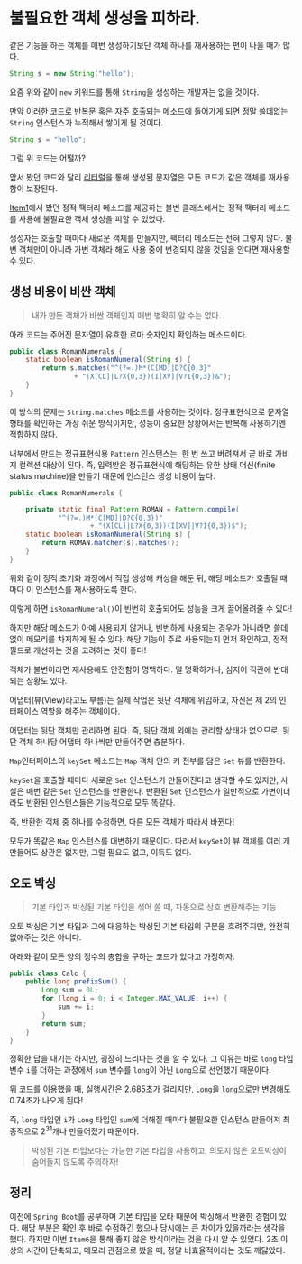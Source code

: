 # 불필요한 객체 생성을 피하라.

같은 기능을 하는 객체를 매번 생성하기보단 객체 하나를 재사용하는 편이 나을 때가 많다.

```java
String s = new String("hello");
```

요즘 위와 같이 `new` 키워드를 통해 `String`을 생성하는 개발자는 없을 것이다.

만약 이러한 코드로 반복문 혹은 자주 호출되는 메소드에 들어가게 되면
정말 쓸데없는 `String` 인스턴스가 누적해서 쌓이게 될 것이다.

```java
String s = "hello";
```

그럼 위 코드는 어떨까?

앞서 봤던 코드와 달리 [리터럴](https://docs.oracle.com/javase/specs/jls/se13/html/jls-3.html#jls-3.10.5)을 통해 생성된 문자열은 모든 코드가 같은 객체를 재사용함이 보장된다.

[Item1](https://github.com/Jwhyee/effective-java/blob/master/src/chapter2/item1/Item1.md)에서
봤던 정적 팩터리 메소드를 제공하는 불변 클래스에서는 정적 팩터리 메소드를 사용해 불필요한 객체 생성을 피할 수 있었다.

생성자는 호출할 때마다 새로운 객체를 만들지만, 팩터리 메소드는 전혀 그렇지 않다.
불변 객체만이 아니라 가변 객체라 해도 사용 중에 변경되지 않을 것임을 안다면 재사용할 수 있다.

## 생성 비용이 비싼 객체

> 내가 만든 객체가 비싼 객체인지 매번 병확히 알 수는 없다.

아래 코드는 주어진 문자열이 유효한 로마 숫자인지 확인하는 메소드이다.

```java
public class RomanNumerals {
    static boolean isRomanNumeral(String s) {
        return s.matches("^(?=.)M*(C[MD]|D?C{0,3}"
                + "(X[CL]|L?X{0,3})(I[XV]|V?I{0,3})&");
    }
}
```

이 방식의 문제는 `String.matches` 메소드를 사용하는 것이다.
정규표현식으로 문자열 형태를 확인하는 가장 쉬운 방식이지만,
성능이 중요한 상황에서는 반복해 사용하기엔 적합하지 않다.

내부에서 만드는 정규표현식용 `Pattern` 인스턴스는,
한 번 쓰고 버려져서 곧 바로 가비지 컬렉션 대상이 된다.
즉, 입력받은 정규표현식에 해당하는 유한 상태 머신(finite status machine)을 만들기 때문에 인스턴스 생성 비용이 높다.

```java
public class RomanNumerals {

    private static final Pattern ROMAN = Pattern.compile(
            "^(?=.)M*(C[MD]|D?C{0,3})"
                    + "(X[CL]|L?X{0,3})(I[XV]|V?I{0,3})$");
    static boolean isRomanNumeral(String s) {
        return ROMAN.matcher(s).matches();
    }
}
```

위와 같이 정적 초기화 과정에서 직접 생성해 캐싱을 해둔 뒤,
해당 메소드가 호출될 때마다 이 인스턴스를 재사용하도록 한다.

이렇게 하면 `isRomanNumeral()`이 빈번히 호출되어도 성능을 크게 끌어올려줄 수 있다!

하지만 해당 메소드가 아예 사용되지 않거나,
빈번하게 사용되는 경우가 아니라면 쓸데없이 메모리를 차지하게 될 수 있다.
해당 기능이 주로 사용되는지 먼저 확인하고, 정적 필드로 개선하는 것을 고려하는 것이 좋다!


객체가 불변이라면 재사용해도 안전함이 명백하다.
덜 명확하거나, 심지어 직관에 반대되는 상황도 있다.

어댑터(뷰(View)라고도 부름)는 실제 작업은 뒷단 객체에 위임하고, 자신은 제 2의 인터페이스 역할을 해주는 객체이다.

어댑터는 뒷단 객체만 관리하면 된다. 즉, 뒷단 객체 외에는 관리할 상태가 없으므로, 뒷단 객체 하나당 어댑터 하나씩만 만들어주면 충분하다.

`Map`인터페이스의 `keySet` 메소드는 `Map` 객체 안의 키 전부를 담은 `Set` 뷰를 반환한다.

`keySet`을 호출할 때마다 새로운 `Set` 인스턴스가 만들어진다고 생각할 수도 있지만, 사실은 매번 같은 `Set` 인스턴스를 반환한다.
반환된 `Set` 인스턴스가 일반적으로 가변이더라도 반환된 인스턴스들은 기능적으로 모두 똑같다.

즉, 반환한 객체 중 하나를 수정하면, 다른 모든 객체가 따라서 바뀐다!

모두가 똑같은 `Map` 인스턴스를 대변하기 때문이다.
따라서 `keySet`이 뷰 객체를 여러 개 만들어도 상관은 없지만,
그럴 필요도 없고, 이득도 없다.

## 오토 박싱

> 기본 타입과 박싱된 기본 타입을 섞어 쓸 때, 자동으로 상호 변환해주는 기능

오토 박싱은 기본 타입과 그에 대응하는 박싱된 기본 타입의 구분을 흐려주지만,
완전히 없애주는 것은 아니다.

아래와 같이 모든 양의 정수의 총합을 구하는 코드가 있다고 가정하자.

```java
public class Calc {
    public long prefixSum() {
        Long sum = 0L;
        for (long i = 0; i < Integer.MAX_VALUE; i++) {
            sum += i;
        }
        return sum;
    }
}
```

정확한 답을 내기는 하지만, 굉장히 느리다는 것을 알 수 있다. 
그 이유는 바로 `long` 타입 변수 `i`를 더하는 과정에서
`sum` 변수를 `long`이 아닌 `Long`으로 선언했기 때문이다.

위 코드를 이용했을 때, 실행시간은 2.685초가 걸리지만,
`Long`을 `long`으로만 변경해도 0.74초가 나오게 된다!

즉, `long` 타입인 `i`가 `Long` 타입인 `sum`에 더해질 때마다
불필요한 인스턴스 만들어져 최종적으로 $2^31$개나 만들어졌기 때문이다.

> 박싱된 기본 타입보다는 가능한 기본 타입을 사용하고,
> 의도치 않은 오토박싱이 숨어들지 않도록 주의하자!

## 정리

이전에 `Spring Boot`를 공부하며 기본 타입을 오타 때문에 박싱해서 반환한 경험이 있다.
해당 부분은 확인 후 바로 수정하긴 했으나 당시에는 큰 차이가 있을까라는 생각을 했다.
하지만 이번 `Item6`을 통해 좋지 않은 방식이라는 것을 다시 알 수 있었다.
2초 이상의 시간이 단축되고, 메모리 관점으로 봤을 때, 정말 비효율적이라는 것도 깨닳았다.